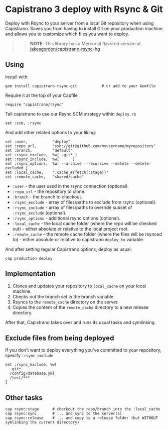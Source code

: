 # Capistrano 3 deploy with Rsync & Git

Deploy with Rsync to your server from a local Git repository when using Capistrano. Saves
you from having to install Git on your production machine and allows you to customize which
files you want to deploy.

>> **NOTE**: This library has a Mercurial flavored version at [jakesgordon/capistrano-rsync-hg](https://github.com/jakesgordon/capistrano-rsync-hg)

## Using

Install with:

    gem install capistrano-rsync-git           # or add to your Gemfile

Require it at the top of your Capfile

    require "capistrano/rsync"

Tell capistrano to use our Rsync SCM strategy within `deploy.rb`

    set :scm, :rsync

And add other related options to your liking:

    set :user,           "deploy"
    set :repo_url,       "ssh://git@github.com/myusername/myrepository"
    set :branch,         "default"
    set :rsync_exclude,  %w[ .git* ]
    set :rsync_include,  %w[      ]
    set :rsync_options,  %w[ --archive --recursive --delete --delete-excluded ]
    set :local_cache,    ".cache_#{fetch(:stage)}"
    set :remote_cache,   "shared/cache"

 * `:user` - the user used in the rsync connection (optional).
 * `:repo_url` - the repository to clone.
 * `:branch` - the branch to checkout.
 * `:rsync_exclude` - array of files/paths to exclude from rsync (optional).
 * `:rsync_include` - array of files/paths to override subset of `:rsync_exclude` (optional).
 * `:rsync_options` - additional rsync options (optional).
 * `:local_cache` - the local cache folder (where the repo will be checked out) - either absolute or relative to the local project root.
 * `:remote_cache` - the remote cache folder (where the files will be rsynced to) - either absolute or relative to capistrano `deploy_to` variable.

And after setting regular Capistrano options, deploy as usual:

    cap production deploy

## Implementation

 1. Clones and updates your repository to `local_cache` on your local machine.
 2. Checks out the branch set in the branch variable.
 3. Rsyncs to the `remote_cache` directory on the server.
 4. Copies the content of the `remote_cache` directory to a new release directory.

After that, Capistrano takes over and runs its usual tasks and symlinking.

## Exclude files from being deployed

If you don't want to deploy everything you've committed to your repository, specify `:rsync_exclude`

    set :rsync_exclude, %w[
      .git*
      /config/database.yml
      /test/***
    ]

## Other tasks

    cap rsync:stage      # checkout the repo/branch into the :local_cache
    cap rsync:sync       # ... and sync to the server(s)
    cap rsync:release    # ... and copy to a release folder (but WITHOUT symlinking the current directory)

